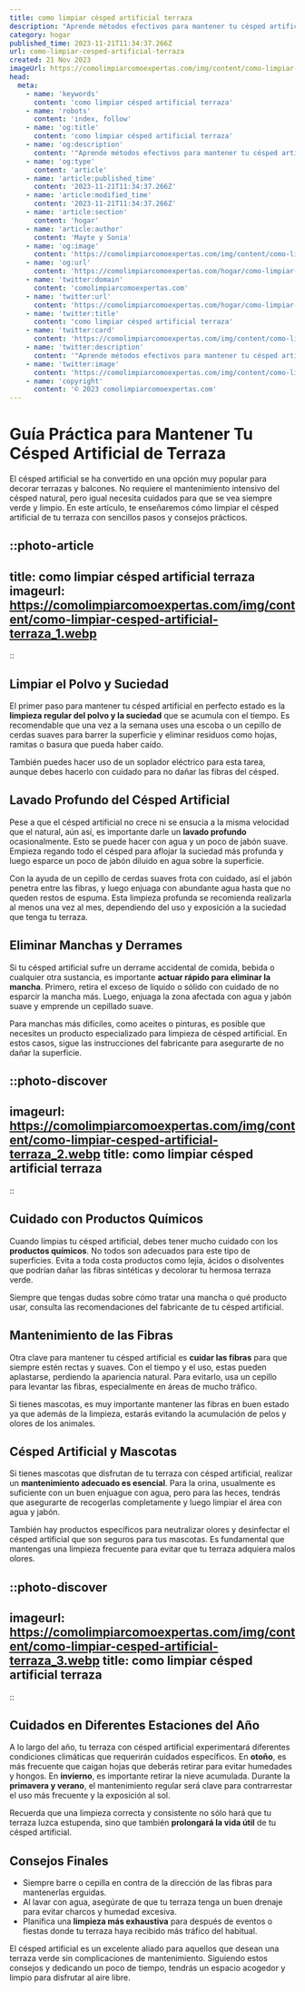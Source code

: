 ```yaml
---
title: como limpiar césped artificial terraza
description: "Aprende métodos efectivos para mantener tu césped artificial de terraza impecable y verde todo el año con nuestras sencillas técnicas de limpieza."
category: hogar
published_time: 2023-11-21T11:34:37.266Z
url: como-limpiar-cesped-artificial-terraza
created: 21 Nov 2023
imageUrl: https://comolimpiarcomoexpertas.com/img/content/como-limpiar-cesped-artificial-terraza_1.webp
head:
  meta:
    - name: 'keywords'
      content: 'como limpiar césped artificial terraza'
    - name: 'robots'
      content: 'index, follow'
    - name: 'og:title'
      content: 'como limpiar césped artificial terraza'
    - name: 'og:description'
      content: '"Aprende métodos efectivos para mantener tu césped artificial de terraza impecable y verde todo el año con nuestras sencillas técnicas de limpieza."'
    - name: 'og:type'
      content: 'article'
    - name: 'article:published_time'
      content: '2023-11-21T11:34:37.266Z'
    - name: 'article:modified_time'
      content: '2023-11-21T11:34:37.266Z'
    - name: 'article:section'
      content: 'hogar'
    - name: 'article:author'
      content: 'Mayte y Sonia'
    - name: 'og:image'
      content: 'https://comolimpiarcomoexpertas.com/img/content/como-limpiar-cesped-artificial-terraza_3.webp'
    - name: 'og:url'
      content: 'https://comolimpiarcomoexpertas.com/hogar/como-limpiar-cesped-artificial-terraza'
    - name: 'twitter:domain'
      content: 'comolimpiarcomoexpertas.com'
    - name: 'twitter:url'
      content: 'https://comolimpiarcomoexpertas.com/hogar/como-limpiar-cesped-artificial-terraza'
    - name: 'twitter:title'
      content: 'como limpiar césped artificial terraza'
    - name: 'twitter:card'
      content: 'https://comolimpiarcomoexpertas.com/img/content/como-limpiar-cesped-artificial-terraza_3.webp'
    - name: 'twitter:description'
      content: '"Aprende métodos efectivos para mantener tu césped artificial de terraza impecable y verde todo el año con nuestras sencillas técnicas de limpieza."'
    - name: 'twitter:image'
      content: 'https://comolimpiarcomoexpertas.com/img/content/como-limpiar-cesped-artificial-terraza_3.webp'
    - name: 'copyright'
      content: '© 2023 comolimpiarcomoexpertas.com'
---
```

# Guía Práctica para Mantener Tu Césped Artificial de Terraza 

El césped artificial se ha convertido en una opción muy popular para decorar terrazas y balcones. No requiere el mantenimiento intensivo del césped natural, pero igual necesita cuidados para que se vea siempre verde y limpio. En este artículo, te enseñaremos cómo limpiar el césped artificial de tu terraza con sencillos pasos y consejos prácticos.

::photo-article
---
title: como limpiar césped artificial terraza
imageurl: https://comolimpiarcomoexpertas.com/img/content/como-limpiar-cesped-artificial-terraza_1.webp
---
::

## **Limpiar el Polvo y Suciedad**

El primer paso para mantener tu césped artificial en perfecto estado es la **limpieza regular del polvo y la suciedad** que se acumula con el tiempo. Es recomendable que una vez a la semana uses una escoba o un cepillo de cerdas suaves para barrer la superficie y eliminar residuos como hojas, ramitas o basura que pueda haber caído.

También puedes hacer uso de un soplador eléctrico para esta tarea, aunque debes hacerlo con cuidado para no dañar las fibras del césped.

## **Lavado Profundo del Césped Artificial**

Pese a que el césped artificial no crece ni se ensucia a la misma velocidad que el natural, aún así, es importante darle un **lavado profundo** ocasionalmente. Esto se puede hacer con agua y un poco de jabón suave. Empieza regando todo el césped para aflojar la suciedad más profunda y luego esparce un poco de jabón diluido en agua sobre la superficie.

Con la ayuda de un cepillo de cerdas suaves frota con cuidado, así el jabón penetra entre las fibras, y luego enjuaga con abundante agua hasta que no queden restos de espuma. Esta limpieza profunda se recomienda realizarla al menos una vez al mes, dependiendo del uso y exposición a la suciedad que tenga tu terraza.

## **Eliminar Manchas y Derrames**

Si tu césped artificial sufre un derrame accidental de comida, bebida o cualquier otra sustancia, es importante **actuar rápido para eliminar la mancha**. Primero, retira el exceso de líquido o sólido con cuidado de no esparcir la mancha más. Luego, enjuaga la zona afectada con agua y jabón suave y emprende un cepillado suave.

Para manchas más difíciles, como aceites o pinturas, es posible que necesites un producto especializado para limpieza de césped artificial. En estos casos, sigue las instrucciones del fabricante para asegurarte de no dañar la superficie.


::photo-discover
---
imageurl: https://comolimpiarcomoexpertas.com/img/content/como-limpiar-cesped-artificial-terraza_2.webp
title: como limpiar césped artificial terraza
---
::

## **Cuidado con Productos Químicos**

Cuando limpias tu césped artificial, debes tener mucho cuidado con los **productos químicos**. No todos son adecuados para este tipo de superficies. Evita a toda costa productos como lejía, ácidos o disolventes que podrían dañar las fibras sintéticas y decolorar tu hermosa terraza verde.

Siempre que tengas dudas sobre cómo tratar una mancha o qué producto usar, consulta las recomendaciones del fabricante de tu césped artificial.

## **Mantenimiento de las Fibras**

Otra clave para mantener tu césped artificial es **cuidar las fibras** para que siempre estén rectas y suaves. Con el tiempo y el uso, estas pueden aplastarse, perdiendo la apariencia natural. Para evitarlo, usa un cepillo para levantar las fibras, especialmente en áreas de mucho tráfico.

Si tienes mascotas, es muy importante mantener las fibras en buen estado ya que además de la limpieza, estarás evitando la acumulación de pelos y olores de los animales.

## **Césped Artificial y Mascotas**

Si tienes mascotas que disfrutan de tu terraza con césped artificial, realizar un **mantenimiento adecuado es esencial**. Para la orina, usualmente es suficiente con un buen enjuague con agua, pero para las heces, tendrás que asegurarte de recogerlas completamente y luego limpiar el área con agua y jabón.

También hay productos específicos para neutralizar olores y desinfectar el césped artificial que son seguros para tus mascotas. Es fundamental que mantengas una limpieza frecuente para evitar que tu terraza adquiera malos olores.


::photo-discover
---
imageurl: https://comolimpiarcomoexpertas.com/img/content/como-limpiar-cesped-artificial-terraza_3.webp
title: como limpiar césped artificial terraza
---
::

## **Cuidados en Diferentes Estaciones del Año**

A lo largo del año, tu terraza con césped artificial experimentará diferentes condiciones climáticas que requerirán cuidados específicos. En **otoño**, es más frecuente que caigan hojas que deberás retirar para evitar humedades y hongos. En **invierno**, es importante retirar la nieve acumulada. Durante la **primavera y verano**, el mantenimiento regular será clave para contrarrestar el uso más frecuente y la exposición al sol.

Recuerda que una limpieza correcta y consistente no sólo hará que tu terraza luzca estupenda, sino que también **prolongará la vida útil** de tu césped artificial.

## **Consejos Finales**

- Siempre barre o cepilla en contra de la dirección de las fibras para mantenerlas erguidas.
- Al lavar con agua, asegúrate de que tu terraza tenga un buen drenaje para evitar charcos y humedad excesiva.
- Planifica una **limpieza más exhaustiva** para después de eventos o fiestas donde tu terraza haya recibido más tráfico del habitual.
  
El césped artificial es un excelente aliado para aquellos que desean una terraza verde sin complicaciones de mantenimiento. Siguiendo estos consejos y dedicando un poco de tiempo, tendrás un espacio acogedor y limpio para disfrutar al aire libre.